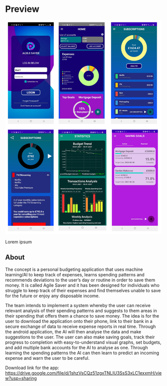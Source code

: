 # Preview 
![](Preview.jpg)

<p align="justify">
  Lorem ipsum
</p>

## About
The concept is a personal budgeting application that uses machine learning/AI to keep
track of expenses, learns spending patterns and recommends deviations to the user’s day
or routine in order to save them money. It is called Agile Saver and it has been designed
for individuals who struggle to keep track of their expenses and find themselves unable to
save for the future or enjoy any disposable income. 

The team intends to implement a system whereby the user can receive relevant analysis of their
spending patterns and suggests to them areas in their spending that offers them a chance to save
money. The idea is for the user to download the application onto their phone, link to their bank in a
secure exchange of data to receive expense reports in real time. Through the android application,
the AI will then analyse the data and make suggestions to the user. The user can also make saving
goals, track their progress to completion with easy-to-understand visual graphs, set budgets, and
add multiple bank accounts for the AI to analyse as one. Through learning the spending patterns the
AI can then learn to predict an incoming expense and warn the user to be careful.

Download link for the app: https://drive.google.com/file/d/1shzVsCQz51zgxTNLIU3SsS3xLC1exxmH/view?usp=sharing
